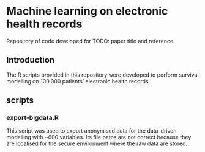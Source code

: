 # Machine learning on electronic health records

Repository of code developed for TODO: paper title and reference.

## Introduction

The R scripts provided in this repository were developed to perform survival modelling on 100,000 patients’ electronic health records.

## scripts

### export-bigdata.R

This script was used to export anonymised data for the data-driven modelling with ~600 variables. Its file paths are not correct because they are localised for the secure environment where the raw data are stored.